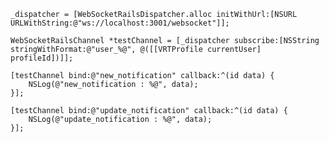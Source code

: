     _dispatcher = [WebSocketRailsDispatcher.alloc initWithUrl:[NSURL URLWithString:@"ws://localhost:3001/websocket"]];
    
    WebSocketRailsChannel *testChannel = [_dispatcher subscribe:[NSString stringWithFormat:@"user_%@", @([[VRTProfile currentUser] profileId])]];
    
    [testChannel bind:@"new_notification" callback:^(id data) {
        NSLog(@"new_notification : %@", data);
    }];
    
    [testChannel bind:@"update_notification" callback:^(id data) {
        NSLog(@"update_notification : %@", data);
    }];
